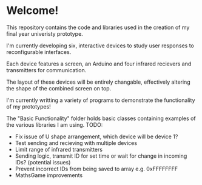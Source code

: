 # Welcome!
This repository contains the code and libraries used in the creation of my final year univeristy prototype.

I'm currently developing six, interactive devices to study user responses to reconfigurable interfaces.

Each device features a screen, an Arduino and four infrared recievers and transmitters for communication.

The layout of these devices will be entirely changable, effectively altering the shape of the combined screen on top.

I'm currently writting a variety of programs to demonstrate the functionality of my prototypes!

The "Basic Functionality" folder holds basic classes containing examples of the various libraries I am using.
TODO:
- Fix issue of U shape arrangement, which device will be device 1?
- Test sending and recieving with multiple devices
- Limit range of infrared transmitters
- Sending logic, transmit ID for set time or wait for change in incoming IDs? (potential issues)
- Prevent incorrect IDs from being saved to array e.g. 0xFFFFFFFF
- MathsGame improvements
